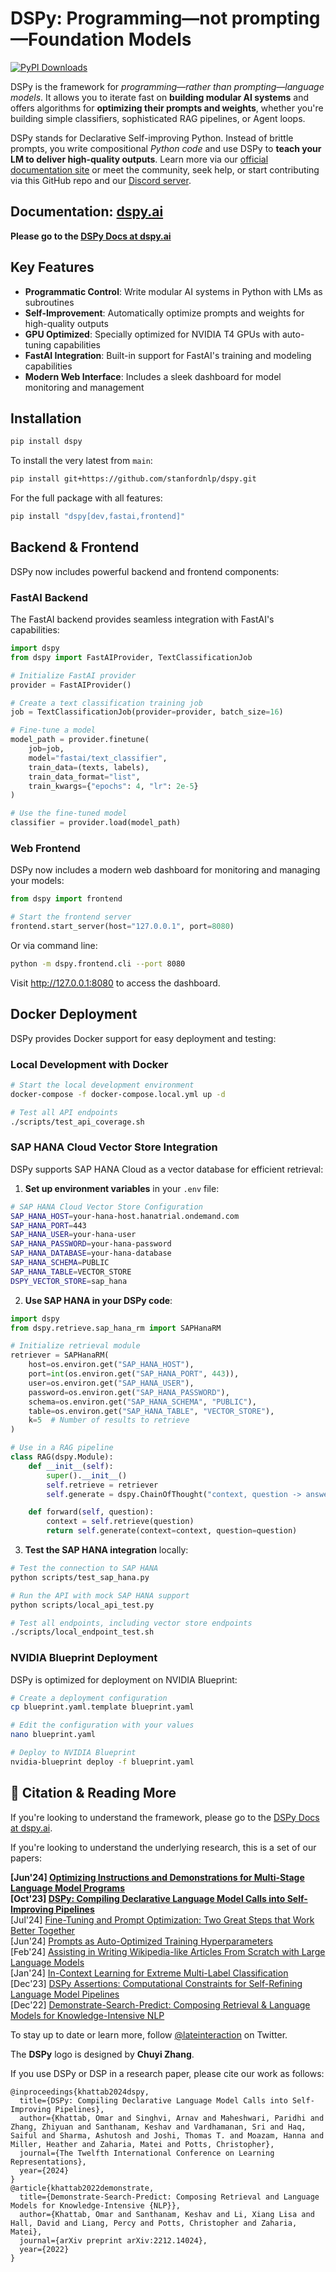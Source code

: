 # DSPy: Programming—not prompting—Foundation Models

[![PyPI Downloads](https://static.pepy.tech/badge/dspy/month)](https://pepy.tech/projects/dspy)

DSPy is the framework for _programming—rather than prompting—language models_. It allows you to iterate fast on **building modular AI systems** and offers algorithms for **optimizing their prompts and weights**, whether you're building simple classifiers, sophisticated RAG pipelines, or Agent loops.

DSPy stands for Declarative Self-improving Python. Instead of brittle prompts, you write compositional _Python code_ and use DSPy to **teach your LM to deliver high-quality outputs**. Learn more via our [official documentation site](https://dspy.ai/) or meet the community, seek help, or start contributing via this GitHub repo and our [Discord server](https://discord.gg/XCGy2WDCQB).

## Documentation: [dspy.ai](https://dspy.ai)

**Please go to the [DSPy Docs at dspy.ai](https://dspy.ai)**

## Key Features

- **Programmatic Control**: Write modular AI systems in Python with LMs as subroutines
- **Self-Improvement**: Automatically optimize prompts and weights for high-quality outputs
- **GPU Optimized**: Specially optimized for NVIDIA T4 GPUs with auto-tuning capabilities
- **FastAI Integration**: Built-in support for FastAI's training and modeling capabilities
- **Modern Web Interface**: Includes a sleek dashboard for model monitoring and management

## Installation

```bash
pip install dspy
```

To install the very latest from `main`:

```bash
pip install git+https://github.com/stanfordnlp/dspy.git
```

For the full package with all features:

```bash
pip install "dspy[dev,fastai,frontend]"
```

## Backend & Frontend

DSPy now includes powerful backend and frontend components:

### FastAI Backend

The FastAI backend provides seamless integration with FastAI's capabilities:

```python
import dspy
from dspy import FastAIProvider, TextClassificationJob

# Initialize FastAI provider
provider = FastAIProvider()

# Create a text classification training job
job = TextClassificationJob(provider=provider, batch_size=16)

# Fine-tune a model
model_path = provider.finetune(
    job=job,
    model="fastai/text_classifier",
    train_data=(texts, labels),
    train_data_format="list",
    train_kwargs={"epochs": 4, "lr": 2e-5}
)

# Use the fine-tuned model
classifier = provider.load(model_path)
```

### Web Frontend

DSPy now includes a modern web dashboard for monitoring and managing your models:

```python
from dspy import frontend

# Start the frontend server
frontend.start_server(host="127.0.0.1", port=8080)
```

Or via command line:

```bash
python -m dspy.frontend.cli --port 8080
```

Visit http://127.0.0.1:8080 to access the dashboard.

## Docker Deployment

DSPy provides Docker support for easy deployment and testing:

### Local Development with Docker

```bash
# Start the local development environment
docker-compose -f docker-compose.local.yml up -d

# Test all API endpoints
./scripts/test_api_coverage.sh
```

### SAP HANA Cloud Vector Store Integration

DSPy supports SAP HANA Cloud as a vector database for efficient retrieval:

1. **Set up environment variables** in your `.env` file:

```bash
# SAP HANA Cloud Vector Store Configuration
SAP_HANA_HOST=your-hana-host.hanatrial.ondemand.com
SAP_HANA_PORT=443
SAP_HANA_USER=your-hana-user
SAP_HANA_PASSWORD=your-hana-password
SAP_HANA_DATABASE=your-hana-database
SAP_HANA_SCHEMA=PUBLIC
SAP_HANA_TABLE=VECTOR_STORE
DSPY_VECTOR_STORE=sap_hana
```

2. **Use SAP HANA in your DSPy code**:

```python
import dspy
from dspy.retrieve.sap_hana_rm import SAPHanaRM

# Initialize retrieval module
retriever = SAPHanaRM(
    host=os.environ.get("SAP_HANA_HOST"),
    port=int(os.environ.get("SAP_HANA_PORT", 443)),
    user=os.environ.get("SAP_HANA_USER"),
    password=os.environ.get("SAP_HANA_PASSWORD"),
    schema=os.environ.get("SAP_HANA_SCHEMA", "PUBLIC"),
    table=os.environ.get("SAP_HANA_TABLE", "VECTOR_STORE"),
    k=5  # Number of results to retrieve
)

# Use in a RAG pipeline
class RAG(dspy.Module):
    def __init__(self):
        super().__init__()
        self.retrieve = retriever
        self.generate = dspy.ChainOfThought("context, question -> answer")

    def forward(self, question):
        context = self.retrieve(question)
        return self.generate(context=context, question=question)
```

3. **Test the SAP HANA integration** locally:

```bash
# Test the connection to SAP HANA
python scripts/test_sap_hana.py

# Run the API with mock SAP HANA support
python scripts/local_api_test.py

# Test all endpoints, including vector store endpoints
./scripts/local_endpoint_test.sh
```

### NVIDIA Blueprint Deployment

DSPy is optimized for deployment on NVIDIA Blueprint:

```bash
# Create a deployment configuration
cp blueprint.yaml.template blueprint.yaml

# Edit the configuration with your values
nano blueprint.yaml

# Deploy to NVIDIA Blueprint
nvidia-blueprint deploy -f blueprint.yaml
```

## 📜 Citation & Reading More

If you're looking to understand the framework, please go to the [DSPy Docs at dspy.ai](https://dspy.ai).

If you're looking to understand the underlying research, this is a set of our papers:

**[Jun'24] [Optimizing Instructions and Demonstrations for Multi-Stage Language Model Programs](https://arxiv.org/abs/2406.11695)**       
**[Oct'23] [DSPy: Compiling Declarative Language Model Calls into Self-Improving Pipelines](https://arxiv.org/abs/2310.03714)**     
[Jul'24] [Fine-Tuning and Prompt Optimization: Two Great Steps that Work Better Together](https://arxiv.org/abs/2407.10930)     
[Jun'24] [Prompts as Auto-Optimized Training Hyperparameters](https://arxiv.org/abs/2406.11706)    
[Feb'24] [Assisting in Writing Wikipedia-like Articles From Scratch with Large Language Models](https://arxiv.org/abs/2402.14207)         
[Jan'24] [In-Context Learning for Extreme Multi-Label Classification](https://arxiv.org/abs/2401.12178)       
[Dec'23] [DSPy Assertions: Computational Constraints for Self-Refining Language Model Pipelines](https://arxiv.org/abs/2312.13382)   
[Dec'22] [Demonstrate-Search-Predict: Composing Retrieval & Language Models for Knowledge-Intensive NLP](https://arxiv.org/abs/2212.14024.pdf)

To stay up to date or learn more, follow [@lateinteraction](https://twitter.com/lateinteraction) on Twitter.

The **DSPy** logo is designed by **Chuyi Zhang**.

If you use DSPy or DSP in a research paper, please cite our work as follows:

```
@inproceedings{khattab2024dspy,
  title={DSPy: Compiling Declarative Language Model Calls into Self-Improving Pipelines},
  author={Khattab, Omar and Singhvi, Arnav and Maheshwari, Paridhi and Zhang, Zhiyuan and Santhanam, Keshav and Vardhamanan, Sri and Haq, Saiful and Sharma, Ashutosh and Joshi, Thomas T. and Moazam, Hanna and Miller, Heather and Zaharia, Matei and Potts, Christopher},
  journal={The Twelfth International Conference on Learning Representations},
  year={2024}
}
@article{khattab2022demonstrate,
  title={Demonstrate-Search-Predict: Composing Retrieval and Language Models for Knowledge-Intensive {NLP}},
  author={Khattab, Omar and Santhanam, Keshav and Li, Xiang Lisa and Hall, David and Liang, Percy and Potts, Christopher and Zaharia, Matei},
  journal={arXiv preprint arXiv:2212.14024},
  year={2022}
}
```
